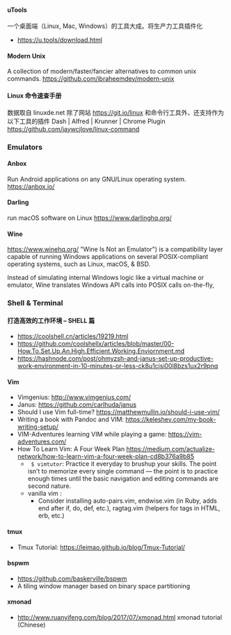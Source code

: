 #### uTools
一个桌面端（Linux, Mac, Windows）的工具大成。将生产力工具插件化
 - https://u.tools/download.html

#### Modern Unix
A collection of modern/faster/fancier alternatives to common unix commands.
https://github.com/ibraheemdev/modern-unix

####  Linux 命令速查手册
数据取自 linuxde.net 
除了网站 https://git.io/linux 和命令行工具外，还支持作为以下工具的插件 
Dash | Alfred | Krunner | Chrome Plugin  
https://github.com/jaywcjlove/linux-command

### Emulators

#### Anbox
Run Android applications on any GNU/Linux operating system.
https://anbox.io/

#### Darling
run macOS software on Linux
https://www.darlinghq.org/

#### Wine
https://www.winehq.org/
"Wine Is Not an Emulator") is a compatibility layer capable of running Windows applications on several POSIX-compliant operating systems, such as Linux, macOS, & BSD. 

Instead of simulating internal Windows logic like a virtual machine or emulator, Wine translates Windows API calls into POSIX calls on-the-fly, 



### Shell & Terminal

#### 打造高效的工作环境 – SHELL 篇
 - https://coolshell.cn/articles/19219.html
 - https://github.com/coolshellx/articles/blob/master/00-How.To.Set.Up.An.High.Efficient.Working.Enviornment.md
 - https://hashnode.com/post/ohmyzsh-and-janus-set-up-productive-work-environment-in-10-minutes-or-less-ck8u1cjsi00l8bzs1ux2r9pnq

#### Vim
 - Vimgenius: http://www.vimgenius.com/
 - Janus: https://github.com/carlhuda/janus
 - Should I use Vim full-time? https://matthewmullin.io/should-i-use-vim/
 - Writing a book with Pandoc and VIM: https://keleshev.com/my-book-writing-setup/
 - VIM-Adventures learning VIM while playing a game: https://vim-adventures.com/
 - How To Learn Vim: A Four Week Plan
 https://medium.com/actualize-network/how-to-learn-vim-a-four-week-plan-cd8b376a9b85
    - ` $ vimtutor`: Practice it everyday to brushup your skills. The point isn’t to memorize every single command — the point is to practice enough times until the basic navigation and editing commands are second nature.
    - vanilla vim : 
        - Consider installing auto-pairs.vim, endwise.vim (in Ruby, adds end after if, do, def, etc.), ragtag.vim (helpers for tags in HTML, erb, etc.)

#### tmux
 - Tmux Tutorial: https://leimao.github.io/blog/Tmux-Tutorial/

#### bspwm
 - https://github.com/baskerville/bspwm
 - A tiling window manager based on binary space partitioning

#### xmonad 
- http://www.ruanyifeng.com/blog/2017/07/xmonad.html
xmonad tutorial (Chinese)

